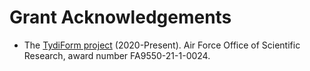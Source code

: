 # Grant Acknowledgements

- The [TydiForm project](https://tydiform.fmf.uni-lj.si) (2020-Present). Air Force Office of Scientific Research, award number FA9550-21-1-0024.
